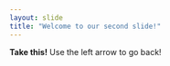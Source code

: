 ```yaml
---
layout: slide
title: "Welcome to our second slide!"
---
```

**Take this!**
Use the left arrow to go back!
